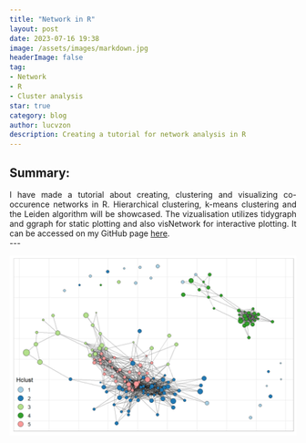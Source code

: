 ```yaml
---
title: "Network in R"
layout: post
date: 2023-07-16 19:38
image: /assets/images/markdown.jpg
headerImage: false
tag:
- Network
- R
- Cluster analysis
star: true
category: blog
author: lucvzon
description: Creating a tutorial for network analysis in R
---
```


## Summary:
<div style='text-align: justify;'>
I have made a tutorial about creating, clustering and visualizing co-occurence networks in R. Hierarchical clustering, k-means clustering and the Leiden algorithm will be showcased. The vizualisation utilizes tidygraph and ggraph for static plotting and also visNetwork for interactive plotting. It can be accessed on my GitHub page <a href="https://lucvzon.github.io/networks-in-R/" target="_blank">here</a>.
</div>
---

![image](/assets/images/hclust_network.png)

